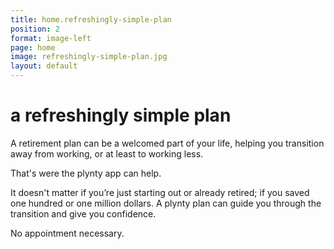 ```yaml
---
title: home.refreshingly-simple-plan
position: 2
format: image-left
page: home
image: refreshingly-simple-plan.jpg
layout: default
---
```


# a refreshingly simple plan
A retirement plan can be a welcomed part of your life, helping you transition away from working, or at least to working less.  

That's were the plynty app can help. 

It doesn't matter if you’re just starting out or already retired; if you saved one hundred or one million dollars.  A plynty plan can guide you through the transition and give you confidence. 

No appointment necessary.
